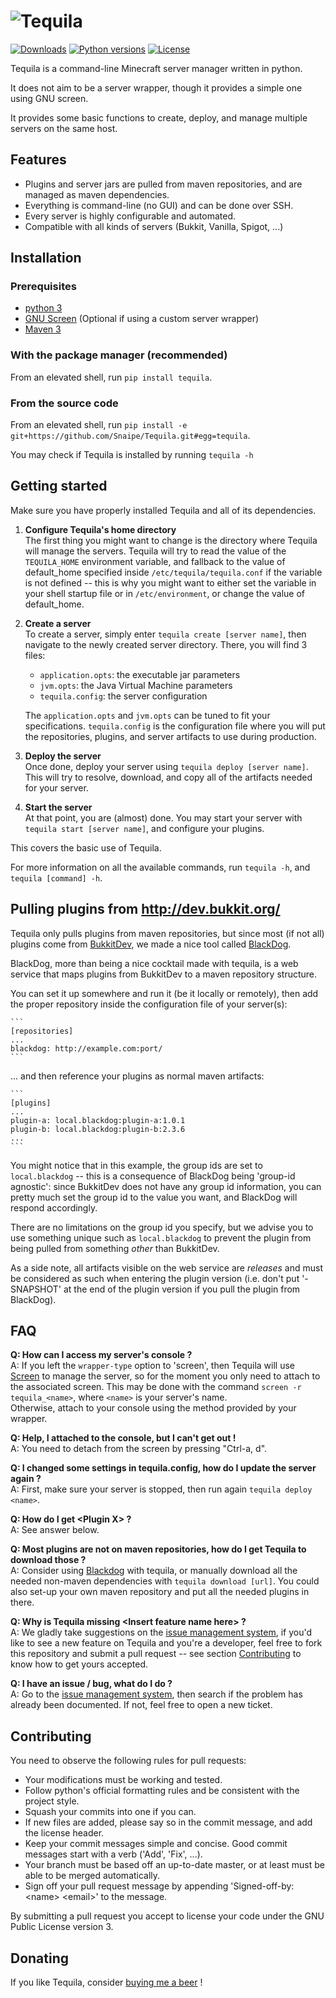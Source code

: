 ![Tequila][logo]
================

[![Downloads][downloads]][pypi]
[![Python versions][python_versions]][pypi]
[![License][license]](./LICENSE)

Tequila is a command-line Minecraft server manager written in python.

It does not aim to be a server wrapper, though it provides a simple one using GNU screen.

It provides some basic functions to create, deploy, and manage multiple servers on the same host.

## Features

* Plugins and server jars are pulled from maven repositories, and are managed as maven dependencies.
* Everything is command-line (no GUI) and can be done over SSH.
* Every server is highly configurable and automated.
* Compatible with all kinds of servers (Bukkit, Vanilla, Spigot, ...)

## Installation

### Prerequisites

* [python 3][python]
* [GNU Screen][screen] (Optional if using a custom server wrapper)
* [Maven 3][maven]

### With the package manager (recommended)

From an elevated shell, run `pip install tequila`.

### From the source code

From an elevated shell, run `pip install -e git+https://github.com/Snaipe/Tequila.git#egg=tequila`.

You may check if Tequila is installed by running `tequila -h`

## Getting started

Make sure you have properly installed Tequila and all of its dependencies.

1. **Configure Tequila's home directory**  
    The first thing you might want to change is the directory where Tequila will manage the servers. 
    Tequila will try to read the value of the `TEQUILA_HOME` environment variable, and fallback to the value of default_home
    specified inside `/etc/tequila/tequila.conf` if the variable is not defined -- this is why you might want to either set 
    the variable in your shell startup file or in `/etc/environment`, or change the value of default_home.

2. **Create a server**  
    To create a server, simply enter `tequila create [server name]`, then navigate to the newly created server directory.
    There, you will find 3 files:
    * `application.opts`: the executable jar parameters
    * `jvm.opts`: the Java Virtual Machine parameters
    * `tequila.config`: the server configuration
    
    The `application.opts` and `jvm.opts` can be tuned to fit your specifications.
    `tequila.config` is the configuration file where you will put the repositories, plugins, and server artifacts to use
    during production.
    
3. **Deploy the server**  
    Once done, deploy your server using `tequila deploy [server name]`. This will try to resolve, download, and copy all of
    the artifacts needed for your server.

5. **Start the server**  
    At that point, you are (almost) done. You may start your server with `tequila start [server name]`, and configure your plugins.

This covers the basic use of Tequila.

For more information on all the available commands, run `tequila -h`, and `tequila [command] -h`.

## Pulling plugins from http://dev.bukkit.org/

Tequila only pulls plugins from maven repositories, but since most (if not all) plugins come from [BukkitDev][bukkitdev],
we made a nice tool called [BlackDog][blackdog].

BlackDog, more than being a nice cocktail made with tequila, is a web service that maps plugins from BukkitDev to a
maven repository structure.

You can set it up somewhere and run it (be it locally or remotely), then add the proper repository inside the configuration
file of your server(s):

    ```
    [repositories]
    ...
    blackdog: http://example.com:port/
    ```
    
... and then reference your plugins as normal maven artifacts:

    ```
    [plugins]
    ...
    plugin-a: local.blackdog:plugin-a:1.0.1
    plugin-b: local.blackdog:plugin-b:2.3.6
    ...
    ```

You might notice that in this example, the group ids are set to `local.blackdog` -- this is a consequence of BlackDog
being 'group-id agnostic': since BukkitDev does not have any group id information, you can pretty much set the group id
to the value you want, and BlackDog will respond accordingly.

There are no limitations on the group id you specify, but we advise you to use something unique such as `local.blackdog`
to prevent the plugin from being pulled from something *other* than BukkitDev.

As a side note, all artifacts visible on the web service are *releases* and must be considered as such when entering
the plugin version (i.e. don't put '-SNAPSHOT' at the end of the plugin version if you pull the plugin from BlackDog).

## FAQ

**Q: How can I access my server's console ?**  
A: If you left the `wrapper-type` option to 'screen', then Tequila will use [Screen][screen] to manage the server, 
so for the moment you only need to attach to the associated screen.
This may be done with the command `screen -r tequila_<name>`, where `<name>` is your server's name.  
Otherwise, attach to your console using the method provided by your wrapper.

**Q: Help, I attached to the console, but I can't get out !**  
A: You need to detach from the screen by pressing "Ctrl-a, d".

**Q: I changed some settings in tequila.config, how do I update the server again ?**  
A: First, make sure your server is stopped, then run again `tequila deploy <name>`.

**Q: How do I get \<Plugin X\> ?**  
A: See answer below.

**Q: Most plugins are not on maven repositories, how do I get Tequila to download those ?**  
A: Consider using [Blackdog][blackdog] with tequila, or manually download all the needed non-maven dependencies with
`tequila download [url]`. You could also set-up your own maven repository and put all the needed plugins in there.

**Q: Why is Tequila missing \<Insert feature name here\> ?**  
A: We gladly take suggestions on the [issue management system][issues], if you'd like to see a new feature on Tequila
and you're a developer, feel free to fork this repository and submit a pull request -- see section [Contributing](#contributing)
to know how to get yours accepted.

**Q: I have an issue / bug, what do I do ?**  
A: Go to the [issue management system][issues], then search if the problem has already been documented. If not, feel free to open a new ticket.

## Contributing

You need to observe the following rules for pull requests:

* Your modifications must be working and tested.
* Follow python's official formatting rules and be consistent with the project style.
* Squash your commits into one if you can.
* If new files are added, please say so in the commit message, and add the license header.
* Keep your commit messages simple and concise. Good commit messages start with a verb ('Add', 'Fix', ...).
* Your branch must be based off an up-to-date master, or at least must be able to be merged automatically.
* Sign off your pull request message by appending 'Signed-off-by: \<name\> \<email\>' to the message.

By submitting a pull request you accept to license your code under the GNU Public License version 3.

## Donating

If you like Tequila, consider [buying me a beer](https://www.paypal.com/cgi-bin/webscr&cmd=_s-xclick&hosted_button_id=DTNKSED9ZRY3N) !


[logo]: ../graphics/logo.png?raw=true
[downloads]: https://pypip.in/d/tequila/badge.svg
[python_versions]: https://pypip.in/py_versions/tequila/badge.svg
[license]: https://pypip.in/license/tequila/badge.svg

[pypi]: https://pypi.python.org/pypi/tequila/
[python]: https://www.python.org/
[screen]: http://www.gnu.org/software/screen/
[maven]: http://maven.apache.org/
[bukkitdev]: http://dev.bukkit.org/bukkit-plugins/
[blackdog]: http://github.com/Snaipe/BlackDog.git
[issues]: https://github.com/Snaipe/Tequila/issues